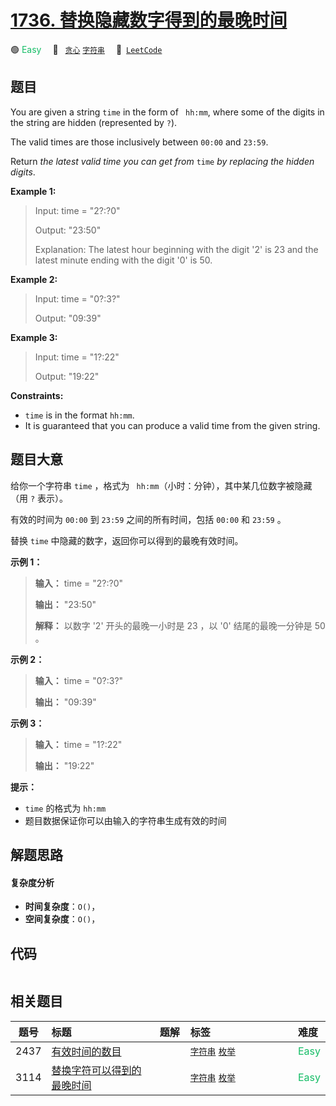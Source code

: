 # [1736. 替换隐藏数字得到的最晚时间](https://leetcode.com/problems/latest-time-by-replacing-hidden-digits)

🟢 <font color=#15bd66>Easy</font>&emsp; 🔖&ensp; [`贪心`](/outline/tag/greedy.md) [`字符串`](/outline/tag/string.md)&emsp; 🔗&ensp;[`LeetCode`](https://leetcode.com/problems/latest-time-by-replacing-hidden-digits)

## 题目

You are given a string `time` in the form of ` hh:mm`, where some of the
digits in the string are hidden (represented by `?`).

The valid times are those inclusively between `00:00` and `23:59`.

Return _the latest valid time you can get from_ `time` _by replacing the
hidden_ _digits_.



**Example 1:**

> Input: time = "2?:?0"
> 
> Output: "23:50"
> 
> Explanation: The latest hour beginning with the digit '2' is 23 and the latest minute ending with the digit '0' is 50.

**Example 2:**

> Input: time = "0?:3?"
> 
> Output: "09:39"

**Example 3:**

> Input: time = "1?:22"
> 
> Output: "19:22"

**Constraints:**

  * `time` is in the format `hh:mm`.
  * It is guaranteed that you can produce a valid time from the given string.


## 题目大意

给你一个字符串 `time` ，格式为 ` hh:mm`（小时：分钟），其中某几位数字被隐藏（用 `?` 表示）。

有效的时间为 `00:00` 到 `23:59` 之间的所有时间，包括 `00:00` 和 `23:59` 。

替换 `time` 中隐藏的数字，返回你可以得到的最晚有效时间。

**示例 1：**

> 
> 
> 
> 
> 
> **输入：** time = "2?:?0"
> 
> **输出：** "23:50"
> 
> **解释：** 以数字 '2' 开头的最晚一小时是 23 ，以 '0' 结尾的最晚一分钟是 50 。
> 
> 

**示例 2：**

> 
> 
> 
> 
> 
> **输入：** time = "0?:3?"
> 
> **输出：** "09:39"
> 
> 

**示例 3：**

> 
> 
> 
> 
> 
> **输入：** time = "1?:22"
> 
> **输出：** "19:22"
> 
> 

**提示：**

  * `time` 的格式为 `hh:mm`
  * 题目数据保证你可以由输入的字符串生成有效的时间


## 解题思路

#### 复杂度分析

- **时间复杂度**：`O()`，
- **空间复杂度**：`O()`，

## 代码

```javascript

```

## 相关题目

<!-- prettier-ignore -->
| 题号 | 标题 | 题解 | 标签 | 难度 |
| :------: | :------ | :------: | :------ | :------ |
| 2437 | [有效时间的数目](https://leetcode.com/problems/number-of-valid-clock-times) |  |  [`字符串`](/outline/tag/string.md) [`枚举`](/outline/tag/enumeration.md) | <font color=#15bd66>Easy</font> |
| 3114 | [替换字符可以得到的最晚时间](https://leetcode.com/problems/latest-time-you-can-obtain-after-replacing-characters) |  |  [`字符串`](/outline/tag/string.md) [`枚举`](/outline/tag/enumeration.md) | <font color=#15bd66>Easy</font> |

<style>
.blue {
    background-color: #096dd9;
    padding: 0.25rem 0.5rem;
    margin: 0;
    font-size: 0.85em;
    border-radius: 3px;
    color: white;
    font-weight: 500;
}
table th:first-of-type { width: 10%; }
table th:nth-of-type(2) { width: 35%; }
table th:nth-of-type(3) { width: 10%; }
table th:nth-of-type(4) { width: 35%; }
table th:nth-of-type(5) { width: 10%; }
</style>
